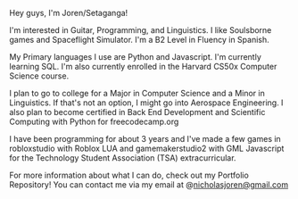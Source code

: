 Hey guys, I'm Joren/Setaganga!

I'm interested in Guitar, Programming, and Linguistics. I like Soulsborne games and Spaceflight Simulator. I'm a B2 Level in Fluency in Spanish.

My Primary languages I use are Python and Javascript.
I'm currently learning SQL.
I'm also currently enrolled in the Harvard CS50x Computer Science course.

I plan to go to college for a Major in Computer Science and a Minor in Linguistics. If that's not an option, I might go into Aerospace Engineering.
I also plan to become certified in Back End Development and Scientific Computing with Python for freecodecamp.org

I have been programming for about 3 years and I've made a few games in robloxstudio with Roblox LUA and gamemakerstudio2 with GML Javascript for the Technology Student Association (TSA) extracurricular.

For more information about what I can do, check out my Portfolio Repository!
You can contact me via my email at @nicholasjoren@gmail.com
